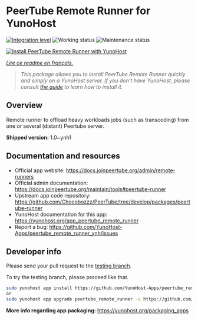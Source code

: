 <!--
N.B.: This README was automatically generated by https://github.com/YunoHost/apps/tree/master/tools/README-generator
It shall NOT be edited by hand.
-->

# PeerTube Remote Runner for YunoHost

[![Integration level](https://dash.yunohost.org/integration/peertube_remote_runner.svg)](https://dash.yunohost.org/appci/app/peertube_remote_runner) ![Working status](https://ci-apps.yunohost.org/ci/badges/peertube_remote_runner.status.svg) ![Maintenance status](https://ci-apps.yunohost.org/ci/badges/peertube_remote_runner.maintain.svg)

[![Install PeerTube Remote Runner with YunoHost](https://install-app.yunohost.org/install-with-yunohost.svg)](https://install-app.yunohost.org/?app=peertube_remote_runner)

*[Lire ce readme en français.](./README_fr.md)*

> *This package allows you to install PeerTube Remote Runner quickly and simply on a YunoHost server.
If you don't have YunoHost, please consult [the guide](https://yunohost.org/#/install) to learn how to install it.*

## Overview

Remote runner to offload heavy workloads jobs (such as transcoding) from one or several (distant) Peertube server.


**Shipped version:** 1.0~ynh1
## Documentation and resources

* Official app website: <https://docs.joinpeertube.org/admin/remote-runners>
* Official admin documentation: <https://docs.joinpeertube.org/maintain/tools#peertube-runner>
* Upstream app code repository: <https://github.com/Chocobozzz/PeerTube/tree/develop/packages/peertube-runner>
* YunoHost documentation for this app: <https://yunohost.org/app_peertube_remote_runner>
* Report a bug: <https://github.com/YunoHost-Apps/peertube_remote_runner_ynh/issues>

## Developer info

Please send your pull request to the [testing branch](https://github.com/YunoHost-Apps/peertube_remote_runner_ynh/tree/testing).

To try the testing branch, please proceed like that.

``` bash
sudo yunohost app install https://github.com/YunoHost-Apps/peertube_remote_runner_ynh/tree/testing --debug
or
sudo yunohost app upgrade peertube_remote_runner -u https://github.com/YunoHost-Apps/peertube_remote_runner_ynh/tree/testing --debug
```

**More info regarding app packaging:** <https://yunohost.org/packaging_apps>
